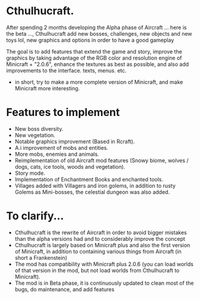 # Cthulhucraft.
After spending 2 months developing the Alpha phase of Aircraft ... here is the beta ..., Cthulhucraft add new bosses, challenges, new objects and new toys lol, new graphics and options in order to have a good gameplay

The goal is to add features that extend the game and story, improve the graphics by taking advantage of the RGB color and resolution engine of Minicraft + "2.0.6", enhance the textures as best as possible, and also add improvements to the interface. texts, menus. etc.

- in short, try to make a more complete version of Minicraft, and make Minicraft more interesting.


# Features to implement
- New boss diversity.
- New vegetation.
- Notable graphics improvement (Based in Rcraft).
- A.i improvement of mobs and entities.
- More mobs, enemies and animals.
- Reimplementation of old Aircraft mod features (Snowy biome, wolves / dogs, cats, ice tools, woods and vegetation).
- Story mode.
- Implementation of Enchantment Books and enchanted tools.
- Villages added with Villagers and iron golems, in addition to rusty Golems as Mini-bosses, the celestial dungeon was also added.


# To clarify...
- Cthulhucraft is the rewrite of Aircraft in order to avoid bigger mistakes than the alpha versions had and to considerably improve the concept
- Cthulhucraft is largely based on Minicraft plus and also the first version of Minicraft, in addition to containing various things from Aircraft (in short a Frankenstein)
- The mod has compatibility with Minicraft plus 2.0.6 (you can load worlds of that version in the mod, but not load worlds from Cthulhucraft to Minicraft).
- The mod is in Beta phase, it is continuously updated to clean most of the bugs, do maintenance, and add features

